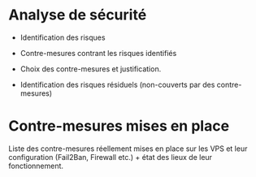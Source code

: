 # Analyse de sécurité

* Identification des risques

* Contre-mesures contrant les risques identifiés

* Choix des contre-mesures et justification. 

* Identification des risques résiduels (non-couverts par des contre-mesures)


# Contre-mesures mises en place

Liste des contre-mesures réellement mises en place sur les VPS et leur configuration (Fail2Ban, Firewall etc.) + état des lieux de leur fonctionnement.  

